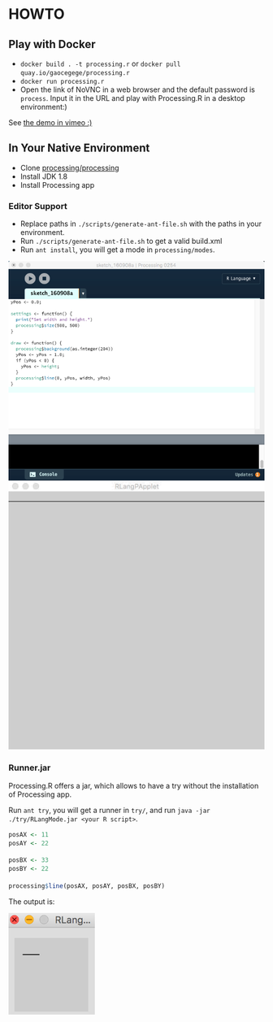 # HOWTO

## Play with Docker

* `docker build . -t processing.r` or `docker pull quay.io/gaocegege/processing.r`
* `docker run processing.r`
* Open the link of NoVNC in a web browser and the default password is `process`. Input it in the URL and play with Processing.R in a desktop environment:)

See [the demo in vimeo :)](https://vimeo.com/207571123)

## In Your Native Environment

* Clone [processing/processing](https://github.com/processing/processing)
* Install JDK 1.8
* Install Processing app

### Editor Support

* Replace paths in `./scripts/generate-ant-file.sh` with the paths in your environment.
* Run `./scripts/generate-ant-file.sh` to get a valid build.xml
* Run `ant install`, you will get a mode in `processing/modes`.

<img src="./img/editor.png" width="600">

<img src="./img/demo.gif" width="600">

### Runner.jar

Processing.R offers a jar, which allows to have a try without the installation of Processing app. 

Run `ant try`, you will get a runner in `try/`, and run `java -jar ./try/RLangMode.jar <your R script>`.

```r
posAX <- 11
posAY <- 22

posBX <- 33
posBY <- 22

processing$line(posAX, posAY, posBX, posBY)
```

The output is:

<img src="./img/demo.png" height="200">
